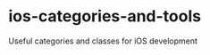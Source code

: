 ios-categories-and-tools
========================

Useful categories and classes for iOS development
